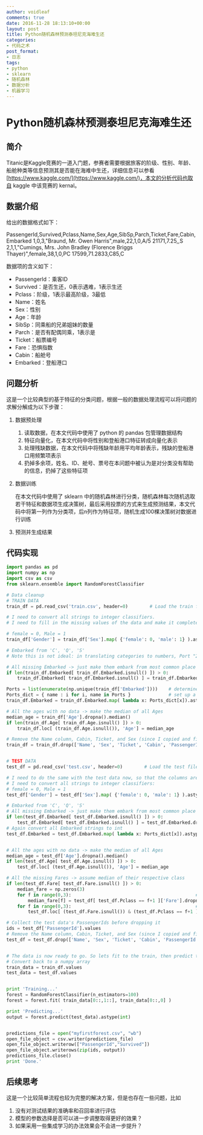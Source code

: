 ```yaml
---
author: voidleaf
comments: true
date: 2016-11-28 18:13:10+00:00
layout: post
title: Python随机森林预测泰坦尼克海难生还
categories:
- 代码之术
post_format:
- 日志
tags:
- python
- sklearn
- 随机森林
- 数据分析
- 机器学习
---
```


# Python随机森林预测泰坦尼克海难生还

## 简介

Titanic是Kaggle竞赛的一道入门题，参赛者需要根据旅客的阶级、性别、年龄、船舱种类等信息预测其是否能在海难中生还，详细信息可以参看[https://www.kaggle.com/](https://www.kaggle.com/)，本文的分析代码也取自 kaggle 中该竞赛的 kernal。

## 数据介绍

给出的数据格式如下：

PassengerId,Survived,Pclass,Name,Sex,Age,SibSp,Parch,Ticket,Fare,Cabin,Embarked
1,0,3,"Braund, Mr. Owen Harris",male,22,1,0,A/5 21171,7.25,,S
2,1,1,"Cumings, Mrs. John Bradley (Florence Briggs Thayer)",female,38,1,0,PC 17599,71.2833,C85,C

数据项的含义如下：

- PassengerId：乘客ID
- Survived：是否生还，0表示遇难，1表示生还
- Pclass：阶级，1表示最高阶级，3最低
- Name：姓名
- Sex：性别
- Age：年龄
- SibSp：同乘船的兄弟姐妹的数量
- Parch：是否有配偶同乘，1表示是
- Ticket：船票编号
- Fare：恐惧指数
- Cabin：船舱号
- Embarked：登船港口

## 问题分析

这是一个比较典型的基于特征的分类问题，根据一般的数据处理流程可以将问题的求解分解成为以下步骤：

1. 数据预处理

   1. 读取数据，在本文代码中使用了 python 的 pandas 包管理数据结构
   2. 特征向量化，在本文代码中将性别和登船港口特征转成向量化表示
   3. 处理残缺数据，在本文代码中将残缺年龄用平均年龄表示，残缺的登船港口用频繁项表示
   4. 扔掉多余项，姓名、ID、舱号、票号在本问题中被认为是对分类没有帮助的信息，扔掉了这些特征项

2. 数据训练

   在本文代码中使用了 sklearn 中的随机森林进行分类，随机森林每次随机选取若干特征和数据项生成决策树，最后采用投票的方式来生成预测结果，本文代码中将第一列作为分类项，后n列作为特征项，随机生成100棵决策树对数据进行训练   

3. 预测并生成结果

## 代码实现

```python
import pandas as pd
import numpy as np
import csv as csv
from sklearn.ensemble import RandomForestClassifier

# Data cleanup
# TRAIN DATA
train_df = pd.read_csv('train.csv', header=0)        # Load the train file into a dataframe

# I need to convert all strings to integer classifiers.
# I need to fill in the missing values of the data and make it complete.

# female = 0, Male = 1
train_df['Gender'] = train_df['Sex'].map( {'female': 0, 'male': 1} ).astype(int)

# Embarked from 'C', 'Q', 'S'
# Note this is not ideal: in translating categories to numbers, Port "2" is not 2 times greater than Port "1", etc.

# All missing Embarked -> just make them embark from most common place
if len(train_df.Embarked[ train_df.Embarked.isnull() ]) > 0:
    train_df.Embarked[ train_df.Embarked.isnull() ] = train_df.Embarked.dropna().mode().values

Ports = list(enumerate(np.unique(train_df['Embarked'])))    # determine all values of Embarked,
Ports_dict = { name : i for i, name in Ports }              # set up a dictionary in the form  Ports : index
train_df.Embarked = train_df.Embarked.map( lambda x: Ports_dict[x]).astype(int)     # Convert all Embark strings to int

# All the ages with no data -> make the median of all Ages
median_age = train_df['Age'].dropna().median()
if len(train_df.Age[ train_df.Age.isnull() ]) > 0:
    train_df.loc[ (train_df.Age.isnull()), 'Age'] = median_age

# Remove the Name column, Cabin, Ticket, and Sex (since I copied and filled it to Gender)
train_df = train_df.drop(['Name', 'Sex', 'Ticket', 'Cabin', 'PassengerId'], axis=1) 


# TEST DATA
test_df = pd.read_csv('test.csv', header=0)        # Load the test file into a dataframe

# I need to do the same with the test data now, so that the columns are the same as the training data
# I need to convert all strings to integer classifiers:
# female = 0, Male = 1
test_df['Gender'] = test_df['Sex'].map( {'female': 0, 'male': 1} ).astype(int)

# Embarked from 'C', 'Q', 'S'
# All missing Embarked -> just make them embark from most common place
if len(test_df.Embarked[ test_df.Embarked.isnull() ]) > 0:
    test_df.Embarked[ test_df.Embarked.isnull() ] = test_df.Embarked.dropna().mode().values
# Again convert all Embarked strings to int
test_df.Embarked = test_df.Embarked.map( lambda x: Ports_dict[x]).astype(int)


# All the ages with no data -> make the median of all Ages
median_age = test_df['Age'].dropna().median()
if len(test_df.Age[ test_df.Age.isnull() ]) > 0:
    test_df.loc[ (test_df.Age.isnull()), 'Age'] = median_age

# All the missing Fares -> assume median of their respective class
if len(test_df.Fare[ test_df.Fare.isnull() ]) > 0:
    median_fare = np.zeros(3)
    for f in range(0,3):                                              # loop 0 to 2
        median_fare[f] = test_df[ test_df.Pclass == f+1 ]['Fare'].dropna().median()
    for f in range(0,3):                                              # loop 0 to 2
        test_df.loc[ (test_df.Fare.isnull()) & (test_df.Pclass == f+1 ), 'Fare'] = median_fare[f]

# Collect the test data's PassengerIds before dropping it
ids = test_df['PassengerId'].values
# Remove the Name column, Cabin, Ticket, and Sex (since I copied and filled it to Gender)
test_df = test_df.drop(['Name', 'Sex', 'Ticket', 'Cabin', 'PassengerId'], axis=1) 


# The data is now ready to go. So lets fit to the train, then predict to the test!
# Convert back to a numpy array
train_data = train_df.values
test_data = test_df.values


print 'Training...'
forest = RandomForestClassifier(n_estimators=100)
forest = forest.fit( train_data[0::,1::], train_data[0::,0] )

print 'Predicting...'
output = forest.predict(test_data).astype(int)


predictions_file = open("myfirstforest.csv", "wb")
open_file_object = csv.writer(predictions_file)
open_file_object.writerow(["PassengerId","Survived"])
open_file_object.writerows(zip(ids, output))
predictions_file.close()
print 'Done.'
```

## 后续思考

这是一个比较简单流程也较为完整的解决方案，但是也存在一些问题，比如

1. 没有对测试结果的准确率和召回率进行评估
2. 模型的参数选择是否可以进一步调整取得更好的效果？
3. 如果采用一些集成学习的办法效果会不会进一步提升？